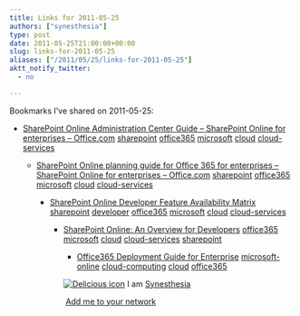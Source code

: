 ```yaml
---
title: Links for 2011-05-25
authors: ["synesthesia"]
type: post
date: 2011-05-25T21:00:00+00:00
slug: links-for-2011-05-25 
aliases: ["/2011/05/25/links-for-2011-05-25"]
aktt_notify_twitter:
  - no

---
```

Bookmarks I&#8217;ve shared on 2011-05-25:

  * [SharePoint Online Administration Center Guide &#8211; SharePoint Online for enterprises &#8211; Office.com][1] 
    [sharepoint][2] [office365][3] [microsoft][4] [cloud][5] [cloud-services][6] </li> 
    
      * [SharePoint Online planning guide for Office 365 for enterprises &#8211; SharePoint Online for enterprises &#8211; Office.com][7] 
        [sharepoint][2] [office365][3] [microsoft][4] [cloud][5] [cloud-services][6] </li> 
        
          * [SharePoint Online Developer Feature Availability Matrix][8] 
            [sharepoint][2] [developer][9] [office365][3] [microsoft][4] [cloud][5] [cloud-services][6] </li> 
            
              * [SharePoint Online: An Overview for Developers][10] 
                [office365][3] [microsoft][4] [cloud][5] [cloud-services][6] [sharepoint][2] </li> 
                
                  * [Office365 Deployment Guide for Enterprise][11] 
                    [microsoft-online][12] [cloud-computing][13] [cloud][5] [office365][3] </li> </ul> 
                    
                    <p class="deliciouslink">
                      <a href="https://del.icio.us/synesthesia" title="See all my bookmarks on del.icio.us"><img src="https://www.synesthesia.co.uk/images/deliciousicon.jpg" alt="Delicious icon" /></a>&nbsp;I am <a href="https://del.icio.us/synesthesia" title="See all my bookmarks on del.icio.us">Synesthesia</a>
                    </p>
                    
                    <p class="deliciouslink">
                      <a href="https://del.icio.us/network?add=synesthesia" title="Add me to your del.icio.us network"><img src="https://www.synesthesia.co.uk/images/add.gif" alt="" /></a>&nbsp;<a href="https://del.icio.us/network?add=synesthesia" title="Add me to your del.icio.us network">Add me to your network</a>
                    </p>

 [1]: https://office.microsoft.com/en-us/sharepoint-online-enterprise-help/sharepoint-online-administration-center-guide-HA102480154.aspx?CTT=3
 [2]: https://www.delicious.com/synesthesia/sharepoint
 [3]: https://www.delicious.com/synesthesia/office365
 [4]: https://www.delicious.com/synesthesia/microsoft
 [5]: https://www.delicious.com/synesthesia/cloud
 [6]: https://www.delicious.com/synesthesia/cloud-services
 [7]: https://office.microsoft.com/en-us/sharepoint-online-enterprise-help/sharepoint-online-planning-guide-for-office-365-for-enterprises-HA101988931.aspx
 [8]: https://msdn.microsoft.com/en-us/library/gg454742.aspx
 [9]: https://www.delicious.com/synesthesia/developer
 [10]: https://msdn.microsoft.com/library/gg317460.aspx
 [11]: https://community.office365.com/modg/default.aspx
 [12]: https://www.delicious.com/synesthesia/microsoft-online
 [13]: https://www.delicious.com/synesthesia/cloud-computing